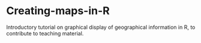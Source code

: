 Creating-maps-in-R
==================

Introductory tutorial on graphical display of geographical information in R, to contribute to teaching material.
